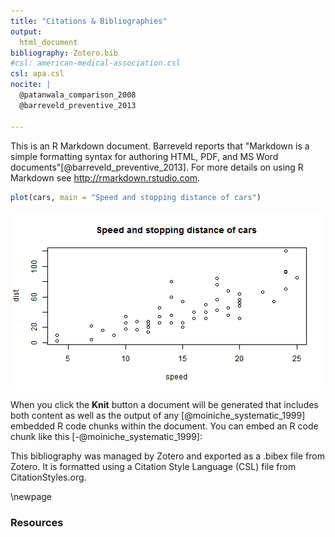 ```yaml
---
title: "Citations & Bibliographies"
output:
  html_document
bibliography: Zotero.bib
#csl: american-medical-association.csl
csl: apa.csl
nocite: |
  @patanwala_comparison_2008
  @barreveld_preventive_2013

---
```





This is an R Markdown document. Barreveld reports that "Markdown is a simple formatting syntax for authoring HTML, PDF, and MS Word documents"[@barreveld_preventive_2013]. For more details on using R Markdown see <http://rmarkdown.rstudio.com>.


```r
plot(cars, main = "Speed and stopping distance of cars")
```

<img src="figure/unnamed-chunk-1-1.png" title="plot of chunk unnamed-chunk-1" alt="plot of chunk unnamed-chunk-1" style="display: block; margin: auto;" />

When you click the **Knit** button a document will be generated that includes both content as well as the output of any [@moiniche_systematic_1999] embedded R code chunks within the document. You can embed an R code chunk like this [-@moiniche_systematic_1999]:

This bibliography was managed by Zotero and exported as a .bibex file from Zotero. It is formatted using a Citation Style Language (CSL) file from CitationStyles.org.


\newpage

### Resources

